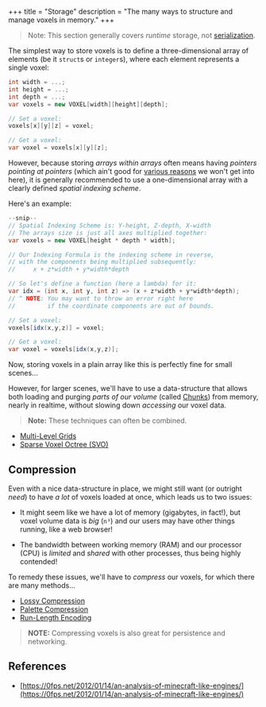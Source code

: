 +++
title = "Storage"
description = "The many ways to structure and manage voxels in memory."
+++

> Note: This section generally covers *runtime* storage, not [serialization](/wiki/serialization).

The simplest way to store voxels is to define a three-dimensional array of elements (be it `struct`s or `integer`s), where each element represents a single voxel:

```c#
int width = ...;
int height = ...;
int depth = ...;
var voxels = new VOXEL[width][height][depth];

// Set a voxel:
voxels[x][y][z] = voxel;

// Get a voxel:
var voxel = voxels[x][y][z];
```

However, because storing *arrays within arrays* often means having *pointers pointing at pointers* (which ain't good for [various reasons](/wiki/optimization) we won't get into here), it is generally recommended to use a one-dimensional array with a clearly defined *spatial indexing scheme*.

Here's an example:

```c#
--snip--
// Spatial Indexing Scheme is: Y-height, Z-depth, X-width
// The arrays size is just all axes multiplied together:
var voxels = new VOXEL[height * depth * width];

// Our Indexing Formula is the indexing scheme in reverse,
// with the components being multiplied subsequently:
//     x + z*width + y*width*depth

// So let's define a function (here a lambda) for it:
var idx = (int x, int y, int z) => (x + z*width + y*width*depth);
// ^ NOTE: You may want to throw an error right here
//         if the coordinate components are out of bounds.

// Set a voxel:
voxels[idx(x,y,z)] = voxel;

// Get a voxel:
var voxel = voxels[idx(x,y,z)];
```

Now, storing voxels in a plain array like this is perfectly fine for small scenes...

However, for larger scenes, we'll have to use a data-structure that allows both loading and purging *parts of our volume* (called [Chunks](/wiki/storage/chunking)) from memory, nearly in realtime, without slowing down *accessing* our voxel data.

> **Note:** These techniques can often be combined.

- [Multi-Level Grids](/wiki/storage/multi-level-grid)
- [Sparse Voxel Octree (SVO)](/wiki/storage/sparse-voxel-octree)

## Compression

Even with a nice data-structure in place, we might still want (or outright *need*) to have *a lot* of voxels loaded at once, which leads us to two issues:

- It might seem like we have a lot of memory (gigabytes, in fact!), but voxel volume data is *big* (`n³`) and our users may have other things running, like a web browser!

- The bandwidth between working memory (RAM) and our processor (CPU) is *limited* and *shared* with other processes, thus being highly contended!

To remedy these issues, we'll have to *compress* our voxels, for which there are many methods...

- [Lossy Compression](/wiki/storage/lossy-compression)
- [Palette Compression](/wiki/storage/palette-compression)
- [Run-Length Encoding](/wiki/storage/run-length-encoding)

> **NOTE:** Compressing voxels is also great for persistence and networking.

## References

- [https://0fps.net/2012/01/14/an-analysis-of-minecraft-like-engines/](https://0fps.net/2012/01/14/an-analysis-of-minecraft-like-engines/)
